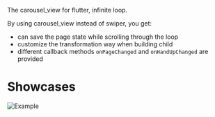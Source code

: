 The carousel_view for flutter, infinite loop.

By using carousel_view instead of swiper, you get:

- can save the page state while scrolling through the loop
- customize the transformation way when building child
- different callback methods `onPageChanged` and `onHandUpChanged` are provided

# Showcases

![Example](https://github.com/ModWU/flutter_code_manager/tree/master/plugins/carousel_view/example/assets/carousel.gif)